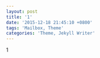 ```yaml
---
layout: post
title: '1'
date: '2015-12-18 21:45:10 +0800'
tags: 'Mailbox, Theme'
categories: 'Theme, Jekyll Writer'
---
```

1